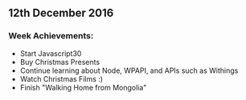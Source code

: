 ## 12th December 2016

### Week Achievements:
- Start Javascript30
- Buy Christmas Presents
- Continue learning about Node, WPAPI, and APIs such as Withings 
- Watch Christmas Films :)
- Finish "Walking Home from Mongolia"
